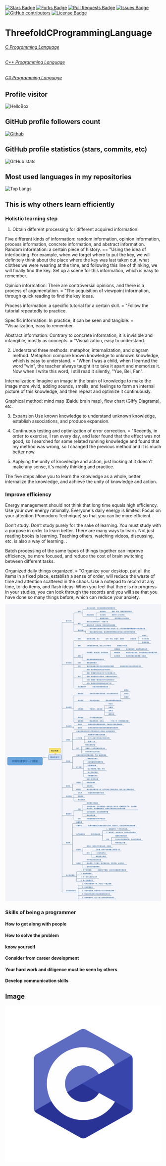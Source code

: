 <a href="https://github.com/cs-joy/awesome-github-profile-readme/cs-joy"><img src="https://img.shields.io/github/stars/cs-joy/ThreeFoldCProgrammingLanguage" alt="Stars Badge"/></a>
<a href="https://github.com/cs-joy/awesome-github-profile-readme/network/members"><img src="https://img.shields.io/github/forks/cs-joy/ThreeFoldCProgrammingLanguage" alt="Forks Badge"/></a>
<a href="https://github.com/cs-joy/awesome-github-profile-readme/pulls"><img src="https://img.shields.io/github/issues-pr/cs-joy/ThreeFoldCProgrammingLanguage" alt="Pull Requests Badge"/></a>
<a href="https://github.com/cs-joy/awesome-github-profile-readme/issues"><img src="https://img.shields.io/github/issues/cs-joy/ThreeFoldCProgrammingLanguage" alt="Issues Badge"/></a>
<a href="https://github.com/cs-joy/awesome-github-profile-readme/graphs/contributors"><img alt="GitHub contributors" src="https://img.shields.io/github/contributors/cs-joy/ThreeFoldCProgrammingLanguage?color=2b9348"></a>
<a href="https://github.com/cs-joy/awesome-github-profile-readme/blob/master/LICENSE"><img src="https://img.shields.io/github/license/cs-joy/ThreeFoldCProgrammingLanguage?color=2b9348" alt="License Badge"/></a>

# ThreefoldCProgrammingLanguage

###### [C Programming Language](https://github.com/cs-joy/ThreeFoldCProgrammingLanguage/tree/main/C-Language)
###### [C++ Programming Language](https://github.com/cs-joy/ThreeFoldCProgrammingLanguage/tree/main/CPP-Language)
###### [C# Programming Language](https://github.com/cs-joy/ThreeFoldCProgrammingLanguage/tree/main/C%23-Language)



## Profile visitor
![HelloBox](https://visitor-badge.laobi.icu/badge?page_id=cs-joy.cs-joy) 

## GitHub profile followers count
[![Github](https://img.shields.io/github/followers/cs-joy?label=Follow&style=social)](https://github.com/cs-joy)

## GitHub profile statistics (stars, commits, etc)
![GitHub stats](https://github-readme-stats.vercel.app/api?username=cs-joy&show_icons=true&theme=tokyonight)

## Most used languages in my repositories
![Top Langs](https://github-readme-stats.vercel.app/api/top-langs/?username=cs-joy&theme=tokyonight)





 
## This is why others learn efficiently

### Holistic learning step
1. Obtain different processing for different acquired information:

Five different kinds of information: random information, opinion information, process information, concrete information, and abstract information. Random information: a certain piece of history. == "Using the idea of ​​interlocking. For example, when we forget where to put the key, we will definitely think about the place where the key was last taken out, what clothes we were wearing at the time, and following this line of thinking, we will finally find the key. Set up a scene for this information, which is easy to remember.

Opinion information: There are controversial opinions, and there is a process of argumentation. = "The acquisition of viewpoint information, through quick reading to find the key ideas.

Process information: a specific tutorial for a certain skill. = "Follow the tutorial repeatedly to practice.

Specific information: In practice, it can be seen and tangible. = "Visualization, easy to remember.

Abstract information: Contrary to concrete information, it is invisible and intangible, mostly as concepts. = "Visualization, easy to understand.

2. Understand three methods: metaphor, internalization, and diagram method. Metaphor: compare known knowledge to unknown knowledge, which is easy to understand. = "When I was a child, when I learned the word "win", the teacher always taught it to take it apart and memorize it. Now when I write this word, I still read it silently, "Yue, Bei, Fan".

Internalization: Imagine an image in the brain of knowledge to make the image more vivid, adding sounds, smells, and feelings to form an internal picture of this knowledge, and then repeat and optimize it continuously.

Graphical method: mind map (Baidu brain map), flow chart (Giffy Diagrams), etc.

3. Expansion Use known knowledge to understand unknown knowledge, establish associations, and produce expansion.

4. Continuous testing and optimization of error correction. = "Recently, in order to exercise, I ran every day, and later found that the effect was not good, so I searched for some related running knowledge and found that my method was wrong, so I changed the previous method and it is much better now.

5. Applying the unity of knowledge and action, just looking at it doesn't make any sense, it's mainly thinking and practice.

The five steps allow you to learn the knowledge as a whole, better internalize the knowledge, and achieve the unity of knowledge and action.

### Improve efficiency
Energy management should not think that long time equals high efficiency. Use your own energy rationally. Everyone's daily energy is limited. Focus on your attention (Pomodoro Technique) so that you can be more efficient.

Don’t study. Don’t study purely for the sake of learning. You must study with a purpose in order to learn better. There are many ways to learn. Not just reading books is learning. Teaching others, watching videos, discussing, etc. is also a way of learning. .

Batch processing of the same types of things together can improve efficiency, be more focused, and reduce the cost of brain switching between different tasks.

Organized daily things organized. = "Organize your desktop, put all the items in a fixed place, establish a sense of order, will reduce the waste of time and attention scattered in the chaos. Use a notepad to record at any time, to-do items, and flash ideas. When you feel that there is no progress in your studies, you can look through the records and you will see that you have done so many things before, which can reduce your anxiety.

![image](https://github.com/BinaryArtists/reading-list/blob/master/resource/how-to-study.png)
### Skills of being a programmer
#### How to get along with people
#### How to solve the problem
#### know yourself
#### Consider from career development
#### Your hard work and diligence must be seen by others
#### Develop communication skills

## Image
![GitHub Logo](/assets/C.png)
